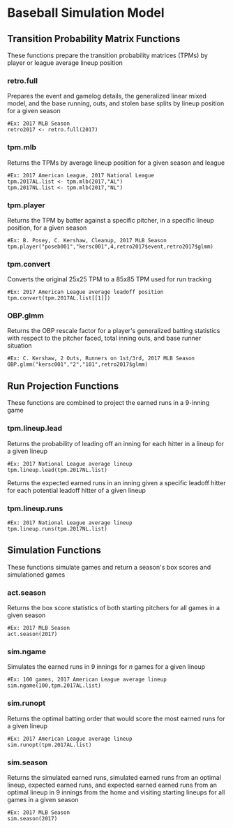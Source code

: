 # Baseball Simulation Model
## Transition Probability Matrix Functions
These functions prepare the transition probability matrices (TPMs) by player or league average lineup position
### retro.full
Prepares the event and gamelog details, the generalized linear mixed model, and the base running, outs, and stolen base splits by lineup position for a given season
```
#Ex: 2017 MLB Season
retro2017 <- retro.full(2017)
```
### tpm.mlb
Returns the TPMs by average lineup position for a given season and league
```
#Ex: 2017 American League, 2017 National League
tpm.2017AL.list <- tpm.mlb(2017,"AL")
tpm.2017NL.list <- tpm.mlb(2017,"NL")
```
### tpm.player
Returns the TPM by batter against a specific pitcher, in a specific lineup position, for a given season 
```
#Ex: B. Posey, C. Kershaw, Cleanup, 2017 MLB Season
tpm.player("poseb001","kersc001",4,retro2017$event,retro2017$glmm)
```
### tpm.convert
Converts the original 25x25 TPM to a 85x85 TPM used for run tracking
```
#Ex: 2017 American League average leadoff position
tpm.convert(tpm.2017AL.list[[1]])
```
### OBP.glmm
Returns the OBP rescale factor for a player's generalized batting statistics with respect to the pitcher faced, total inning outs, and base runner situation 
```
#Ex: C. Kershaw, 2 Outs, Runners on 1st/3rd, 2017 MLB Season
OBP.glmm("kersc001","2","101",retro2017$glmm)
```
## Run Projection Functions
These functions are combined to project the earned runs in a 9-inning game
### tpm.lineup.lead
Returns the probability of leading off an inning for each hitter in a lineup for a given lineup
```
#Ex: 2017 National League average lineup
tpm.lineup.lead(tpm.2017NL.list)
```
Returns the expected earned runs in an inning given a specific leadoff hitter for each potential leadoff hitter of a given lineup
### tpm.lineup.runs
```
#Ex: 2017 National League average lineup
tpm.lineup.runs(tpm.2017NL.list)
```
## Simulation Functions
These functions simulate games and return a season's box scores and simulationed games
### act.season
Returns the box score statistics of both starting pitchers for all games in a given season
```
#Ex: 2017 MLB Season
act.season(2017)
```
### sim.ngame
Simulates the earned runs in 9 innings for *n* games for a given lineup
```
#Ex: 100 games, 2017 American League average lineup
sim.ngame(100,tpm.2017AL.list)
```

### sim.runopt
Returns the optimal batting order that would score the most earned runs for a given lineup
```
#Ex: 2017 American League average lineup
sim.runopt(tpm.2017AL.list)
```
### sim.season
Returns the simulated earned runs, simulated earned runs from an optimal lineup, expected earned runs, and expected earned earned runs from an optimal lineup in 9 innings from the home and visiting starting lineups for all games in a given season
```
#Ex: 2017 MLB Season
sim.season(2017)
```
